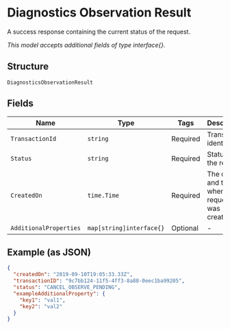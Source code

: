 
# Diagnostics Observation Result

A success response containing the current status of the request.

*This model accepts additional fields of type interface{}.*

## Structure

`DiagnosticsObservationResult`

## Fields

| Name | Type | Tags | Description |
|  --- | --- | --- | --- |
| `TransactionId` | `string` | Required | Transaction identifier. |
| `Status` | `string` | Required | Status of the request. |
| `CreatedOn` | `time.Time` | Required | The date and time of when this request was created. |
| `AdditionalProperties` | `map[string]interface{}` | Optional | - |

## Example (as JSON)

```json
{
  "createdOn": "2019-09-10T19:05:33.33Z",
  "transactionID": "9c7bb124-11f5-4ff3-8a88-0eec1ba99205",
  "status": "CANCEL_OBSERVE_PENDING",
  "exampleAdditionalProperty": {
    "key1": "val1",
    "key2": "val2"
  }
}
```

